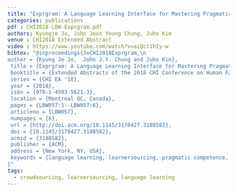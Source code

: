 ```yaml
---
title: "Exprgram: A Language Learning Interface for Mastering Pragmatic Competence"
categories: publications
pdf : CHI2018-LBW-Exprgram.pdf
authors: Kyungje Jo, John Joon Young Chung, Juho Kim
venue : CHI2018 Extended Abstract
video : https://www.youtube.com/watch?v=aiQct1hIy-w
bibtex: "@inproceedings{JoCHI2018Exprgram,\n
author = {Kyung Je Jo,  John J.Y. Chung and Juho Kim},
 title = {Exprgram: A Language Learning Interface for Mastering Pragmatic Competence},
 booktitle = {Extended Abstracts of the 2018 CHI Conference on Human Factors in Computing Systems},
 series = {CHI EA '18},
 year = {2018},
 isbn = {978-1-4503-5621-3},
 location = {Montreal QC, Canada},
 pages = {LBW057:1--LBW057:6},
 articleno = {LBW057},
 numpages = {6},
 url = {http://doi.acm.org/10.1145/3170427.3188582},
 doi = {10.1145/3170427.3188582},
 acmid = {3188582},
 publisher = {ACM},
 address = {New York, NY, USA},
 keywords = {language learning, learnersourcing, pragmatic competence, video learning},
}" 
tags:
  - crowdsourcing, learnersourcing, language learning
---
```

